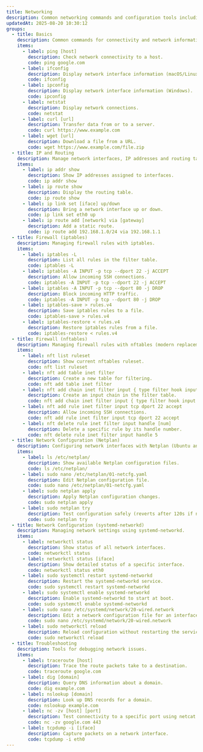 ```yaml
---
title: Networking
description: Common networking commands and configuration tools including connectivity tests, interface management, firewalls and routing.
updatedAt: 2025-08-20 10:30:12
groups:
  - title: Basics
    description: Common commands for connectivity and network information.
    items:
      - label: ping [host]
        description: Check network connectivity to a host.
        code: ping google.com
      - label: ifconfig
        description: Display network interface information (macOS/Linux).
        code: ifconfig
      - label: ipconfig
        description: Display network interface information (Windows).
        code: ipconfig
      - label: netstat
        description: Display network connections.
        code: netstat
      - label: curl [url]
        description: Transfer data from or to a server.
        code: curl https://www.example.com
      - label: wget [url]
        description: Download a file from a URL.
        code: wget https://www.example.com/file.zip
  - title: IP and Routing
    description: Manage network interfaces, IP addresses and routing tables.
    items:
      - label: ip addr show
        description: Show IP addresses assigned to interfaces.
        code: ip addr show
      - label: ip route show
        description: Display the routing table.
        code: ip route show
      - label: ip link set [iface] up/down
        description: Bring a network interface up or down.
        code: ip link set eth0 up
      - label: ip route add [network] via [gateway]
        description: Add a static route.
        code: ip route add 192.168.1.0/24 via 192.168.1.1
  - title: Firewall (iptables)
    description: Managing firewall rules with iptables.
    items:
      - label: iptables -L
        description: List all rules in the filter table.
        code: iptables -L
      - label: iptables -A INPUT -p tcp --dport 22 -j ACCEPT
        description: Allow incoming SSH connections.
        code: iptables -A INPUT -p tcp --dport 22 -j ACCEPT
      - label: iptables -A INPUT -p tcp --dport 80 -j DROP
        description: Block incoming HTTP traffic.
        code: iptables -A INPUT -p tcp --dport 80 -j DROP
      - label: iptables-save > rules.v4
        description: Save iptables rules to a file.
        code: iptables-save > rules.v4
      - label: iptables-restore < rules.v4
        description: Restore iptables rules from a file.
        code: iptables-restore < rules.v4
  - title: Firewall (nftables)
    description: Managing firewall rules with nftables (modern replacement for iptables).
    items:
      - label: nft list ruleset
        description: Show current nftables ruleset.
        code: nft list ruleset
      - label: nft add table inet filter
        description: Create a new table for filtering.
        code: nft add table inet filter
      - label: nft add chain inet filter input { type filter hook input priority 0 \; }
        description: Create an input chain in the filter table.
        code: nft add chain inet filter input { type filter hook input priority 0 \; }
      - label: nft add rule inet filter input tcp dport 22 accept
        description: Allow incoming SSH connections.
        code: nft add rule inet filter input tcp dport 22 accept
      - label: nft delete rule inet filter input handle [num]
        description: Delete a specific rule by its handle number.
        code: nft delete rule inet filter input handle 5
  - title: Network Configuration (Netplan)
    description: Configuring network interfaces with Netplan (Ubuntu and related distros).
    items:
      - label: ls /etc/netplan/
        description: Show available Netplan configuration files.
        code: ls /etc/netplan/
      - label: sudo nano /etc/netplan/01-netcfg.yaml
        description: Edit Netplan configuration file.
        code: sudo nano /etc/netplan/01-netcfg.yaml
      - label: sudo netplan apply
        description: Apply Netplan configuration changes.
        code: sudo netplan apply
      - label: sudo netplan try
        description: Test configuration safely (reverts after 120s if not confirmed).
        code: sudo netplan try
  - title: Network Configuration (systemd-networkd)
    description: Managing network settings using systemd-networkd.
    items:
      - label: networkctl status
        description: Show status of all network interfaces.
        code: networkctl status
      - label: networkctl status [iface]
        description: Show detailed status of a specific interface.
        code: networkctl status eth0
      - label: sudo systemctl restart systemd-networkd
        description: Restart the systemd-networkd service.
        code: sudo systemctl restart systemd-networkd
      - label: sudo systemctl enable systemd-networkd
        description: Enable systemd-networkd to start at boot.
        code: sudo systemctl enable systemd-networkd
      - label: sudo nano /etc/systemd/network/20-wired.network
        description: Edit a network configuration file for an interface.
        code: sudo nano /etc/systemd/network/20-wired.network
      - label: sudo networkctl reload
        description: Reload configuration without restarting the service.
        code: sudo networkctl reload
  - title: Troubleshooting
    description: Tools for debugging network issues.
    items:
      - label: traceroute [host]
        description: Trace the route packets take to a destination.
        code: traceroute google.com
      - label: dig [domain]
        description: Query DNS information about a domain.
        code: dig example.com
      - label: nslookup [domain]
        description: Look up DNS records for a domain.
        code: nslookup example.com
      - label: nc -zv [host] [port]
        description: Test connectivity to a specific port using netcat.
        code: nc -zv google.com 443
      - label: tcpdump -i [iface]
        description: Capture packets on a network interface.
        code: tcpdump -i eth0
---
```

